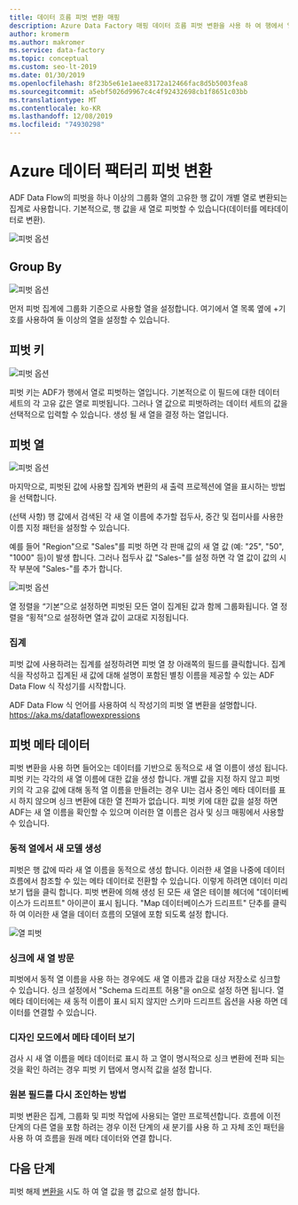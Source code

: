 ```yaml
---
title: 데이터 흐름 피벗 변환 매핑
description: Azure Data Factory 매핑 데이터 흐름 피벗 변환을 사용 하 여 행에서 열로 데이터 피벗
author: kromerm
ms.author: makromer
ms.service: data-factory
ms.topic: conceptual
ms.custom: seo-lt-2019
ms.date: 01/30/2019
ms.openlocfilehash: 8f23b5e61e1aee83172a12466fac8d5b5003fea8
ms.sourcegitcommit: a5ebf5026d9967c4c4f92432698cb1f8651c03bb
ms.translationtype: MT
ms.contentlocale: ko-KR
ms.lasthandoff: 12/08/2019
ms.locfileid: "74930298"
---
```

# <a name="azure-data-factory-pivot-transformation"></a>Azure 데이터 팩터리 피벗 변환


ADF Data Flow의 피벗을 하나 이상의 그룹화 열의 고유한 행 값이 개별 열로 변환되는 집계로 사용합니다. 기본적으로, 행 값을 새 열로 피벗할 수 있습니다(데이터를 메타데이터로 변환).

![피벗 옵션](media/data-flow/pivot1.png "피벗 1")

## <a name="group-by"></a>Group By

![피벗 옵션](media/data-flow/pivot2.png "피벗 2")

먼저 피벗 집계에 그룹화 기준으로 사용할 열을 설정합니다. 여기에서 열 목록 옆에 +기호를 사용하여 둘 이상의 열을 설정할 수 있습니다.

## <a name="pivot-key"></a>피벗 키

![피벗 옵션](media/data-flow/pivot3.png "피벗 3")

피벗 키는 ADF가 행에서 열로 피벗하는 열입니다. 기본적으로 이 필드에 대한 데이터 세트의 각 고유 값은 열로 피벗됩니다. 그러나 열 값으로 피벗하려는 데이터 세트의 값을 선택적으로 입력할 수 있습니다. 생성 될 새 열을 결정 하는 열입니다.

## <a name="pivoted-columns"></a>피벗 열

![피벗 옵션](media/data-flow/pivot4.png "피벗 4")

마지막으로, 피벗된 값에 사용할 집계와 변환의 새 출력 프로젝션에 열을 표시하는 방법을 선택합니다.

(선택 사항) 행 값에서 검색된 각 새 열 이름에 추가할 접두사, 중간 및 접미사를 사용한 이름 지정 패턴을 설정할 수 있습니다.

예를 들어 "Region"으로 "Sales"를 피벗 하면 각 판매 값의 새 열 값 (예: "25", "50", "1000" 등)이 발생 합니다. 그러나 접두사 값 "Sales-"를 설정 하면 각 열 값이 값의 시작 부분에 "Sales-"를 추가 합니다.

![피벗 옵션](media/data-flow/pivot5.png "피벗 5")

열 정렬을 “기본”으로 설정하면 피벗된 모든 열이 집계된 값과 함께 그룹화됩니다. 열 정렬을 “횡적”으로 설정하면 열과 값이 교대로 지정됩니다.

### <a name="aggregation"></a>집계

피벗 값에 사용하려는 집계를 설정하려면 피벗 열 창 아래쪽의 필드를 클릭합니다. 집계 식을 작성하고 집계된 새 값에 대해 설명이 포함된 별칭 이름을 제공할 수 있는 ADF Data Flow 식 작성기를 시작합니다.

ADF Data Flow 식 언어를 사용하여 식 작성기의 피벗 열 변환을 설명합니다. https://aka.ms/dataflowexpressions

## <a name="pivot-metadata"></a>피벗 메타 데이터

피벗 변환을 사용 하면 들어오는 데이터를 기반으로 동적으로 새 열 이름이 생성 됩니다. 피벗 키는 각각의 새 열 이름에 대한 값을 생성 합니다. 개별 값을 지정 하지 않고 피벗 키의 각 고유 값에 대해 동적 열 이름을 만들려는 경우 UI는 검사 중인 메타 데이터를 표시 하지 않으며 싱크 변환에 대한 열 전파가 없습니다. 피벗 키에 대한 값을 설정 하면 ADF는 새 열 이름을 확인할 수 있으며 이러한 열 이름은 검사 및 싱크 매핑에서 사용할 수 있습니다.

### <a name="generate-a-new-model-from-dynamic-columns"></a>동적 열에서 새 모델 생성

피벗은 행 값에 따라 새 열 이름을 동적으로 생성 합니다. 이러한 새 열을 나중에 데이터 흐름에서 참조할 수 있는 메타 데이터로 전환할 수 있습니다. 이렇게 하려면 데이터 미리 보기 탭을 클릭 합니다. 피벗 변환에 의해 생성 된 모든 새 열은 테이블 헤더에 "데이터베이스가 드리프트" 아이콘이 표시 됩니다. "Map 데이터베이스가 드리프트" 단추를 클릭 하 여 이러한 새 열을 데이터 흐름의 모델에 포함 되도록 설정 합니다.

![열 피벗](media/data-flow/newpivot1.png "데이터베이스가 드리프트 Pivot 열 매핑")

### <a name="landing-new-columns-in-sink"></a>싱크에 새 열 방문

피벗에서 동적 열 이름을 사용 하는 경우에도 새 열 이름과 값을 대상 저장소로 싱크할 수 있습니다. 싱크 설정에서 "Schema 드리프트 허용"을 on으로 설정 하면 됩니다. 열 메타 데이터에는 새 동적 이름이 표시 되지 않지만 스키마 드리프트 옵션을 사용 하면 데이터를 연결할 수 있습니다.

### <a name="view-metadata-in-design-mode"></a>디자인 모드에서 메타 데이터 보기

검사 시 새 열 이름을 메타 데이터로 표시 하 고 열이 명시적으로 싱크 변환에 전파 되는 것을 확인 하려는 경우 피벗 키 탭에서 명시적 값을 설정 합니다.

### <a name="how-to-rejoin-original-fields"></a>원본 필드를 다시 조인하는 방법
피벗 변환은 집계, 그룹화 및 피벗 작업에 사용되는 열만 프로젝션합니다. 흐름에 이전 단계의 다른 열을 포함 하려는 경우 이전 단계의 새 분기를 사용 하 고 자체 조인 패턴을 사용 하 여 흐름을 원래 메타 데이터와 연결 합니다.

## <a name="next-steps"></a>다음 단계

피벗 해제 [변환을](data-flow-unpivot.md) 시도 하 여 열 값을 행 값으로 설정 합니다. 
